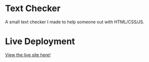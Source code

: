 # Text Checker

A small text checker I made to help someone out with HTML/CSS/JS.

# Live Deployment

[View the live site here!](https://landonlloyd.github.io/text-checker/)

